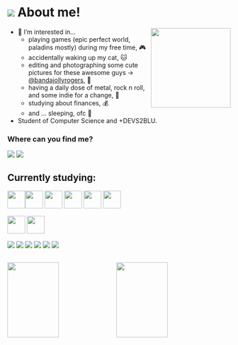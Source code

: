 # <img src="https://img.icons8.com/ios/50/000000/cat--v1.png"/> About me! 

<div>
  <img align="right" height="180" width="180"  src="https://user-images.githubusercontent.com/62608046/154494398-d34ead7f-61f4-4197-8948-e230b6e90c39.png"
</div>
  
- :dizzy: I’m interested in... 
  - playing games (epic perfect world, paladins mostly) during my free time, 🎮
  - accidentally waking up my cat, 🐱
  - editing and photographing some cute pictures for these awesome guys -> <a href="https://www.instagram.com/bandajollyrogers/?utm_medium=copy_link">@bandajollyrogers</a>, 📸
  - having a daily dose of metal, rock n roll, and some indie for a change, 🎸
  - studying about finances, 💰
  - and ... sleeping, ofc :yawning_face:	                                  
- Student of Computer Science and +DEVS2BLU.

 
### Where can you find me?
<a href="https://www.linkedin.com/in/maria-eduarda-krutzsch/" target="_blank"><img src="https://img.shields.io/badge/linkedin-%230077B5.svg?style=for-the-badge&logo=linkedin&logoColor=white"></img></a>
<a href="https://www.instagram.com/maria.edk/" target="_blank"><img src="https://img.shields.io/badge/Instagram-E4405F?style=for-the-badge&logo=instagram&logoColor=white"></img></a>



## Currently studying:
<img height="40" width="40" width="48%" src="https://cdn.jsdelivr.net/gh/devicons/devicon/icons/html5/html5-original.svg" /><img height="40" width="40" width="48%" src="https://cdn.jsdelivr.net/gh/devicons/devicon/icons/css3/css3-original.svg" />  <img height="40" width="40" width="48%" src="https://cdn.jsdelivr.net/gh/devicons/devicon/icons/javascript/javascript-original.svg" /> <img eight="40" width="40" width="48%" src="https://cdn.jsdelivr.net/gh/devicons/devicon/icons/bootstrap/bootstrap-plain.svg"/> <img height="40" width="40" width="48%" src="https://cdn.jsdelivr.net/gh/devicons/devicon/icons/java/java-original.svg" /> <img height="40" width="40" width="48%" src="https://cdn.jsdelivr.net/gh/devicons/devicon/icons/arduino/arduino-original.svg" /> 

<img height="40" width="40" width="48%" src="https://cdn.jsdelivr.net/gh/devicons/devicon/icons/mysql/mysql-original.svg" /> <img height="40" width="40" width="48%" src="https://cdn.jsdelivr.net/gh/devicons/devicon/icons/postgresql/postgresql-original.svg" />

<img src="https://img.shields.io/badge/Eclipse-2C2255?style=for-the-badge&logo=eclipse&logoColor=white"> <img src="https://img.shields.io/badge/Windows-0078D6?style=for-the-badge&logo=windows&logoColor=white"></img> <img src="https://img.shields.io/badge/Visual%20Studio%20Code-0078d7.svg?style=for-the-badge&logo=visual-studio-code&logoColor=white"></img> </img> <img src="https://img.shields.io/badge/adobephotoshop-%2331A8FF.svg?style=for-the-badge&logo=adobephotoshop&logoColor=white"></img> <img src="https://img.shields.io/badge/Arduino_IDE-00979D?style=for-the-badge&logo=arduino&logoColor=white"></img> <img src="https://img.shields.io/badge/GIT-E44C30?style=for-the-badge&logo=git&logoColor=white"></img>

##

<img height="170em" width="48%" src="https://github-readme-stats.vercel.app/api?username=mariaedk&show_icons=true&theme=midnight-purple&include_all_commits=true&count_private=true"/> <img height="170em" width="48%" src="https://github-readme-stats.vercel.app/api/top-langs/?username=mariaedk&layout=compact&langs_count=7&theme=midnight-purple"/>

